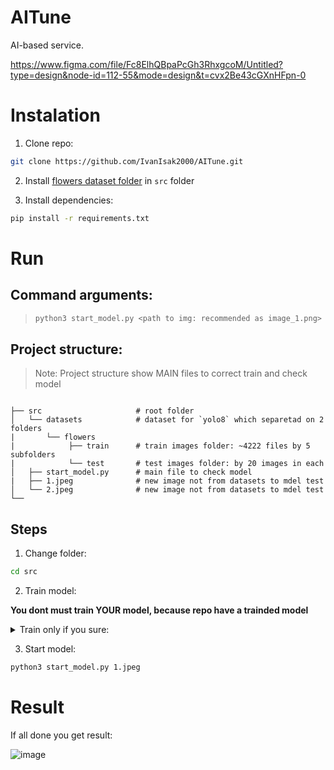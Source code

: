# AITune
AI-based service.

https://www.figma.com/file/Fc8ElhQBpaPcGh3RhxgcoM/Untitled?type=design&node-id=112-55&mode=design&t=cvx2Be43cGXnHFpn-0

# Instalation 

1. Clone repo:
```bash
git clone https://github.com/IvanIsak2000/AITune.git
```

2. Install [flowers dataset folder](https://drive.google.com/drive/folders/1jHoqyRb_yJDNSiYhHHT8CYJ4kHlw8V9e?usp=sharing) in `src` folder

3. Install dependencies:
```bash
pip install -r requirements.txt
```

# Run

## Command arguments:
>  ```bash
>  python3 start_model.py <path to img: recommended as image_1.png> <model name:  default colab_model.pt>
>  ```

## Project structure:
> Note:
> Project structure show MAIN files to correct train and check model
>
``` 

├── src                     # root folder
│   └── datasets            # dataset for `yolo8` which separetad on 2 folders
|       └── flowers
|            ├── train      # train images folder: ~4222 files by 5 subfolders
|            └── test       # test images folder: by 20 images in each
│   ├── start_model.py      # main file to check model 
|   ├── 1.jpeg              # new image not from datasets to mdel test
│   └── 2.jpeg              # new image not from datasets to mdel test   
└── 
```

## Steps

1. Change folder:
```bash
cd src
```

2. Train model:

**You dont must train YOUR model, because repo have a trainded model**

<details>
<summary>Train only if you sure:</summary>

  >   <picture>
  >   <source media="(prefers-color-scheme: light)" srcset="https://github.com/Mqxx/GitHub-Markdown/blob/main/blockquotes/badge/light-theme/warning.svg">
  >   <img alt="Warning" src="https://github.com/Mqxx/GitHub-Markdown/blob/main/blockquotes/badge/dark-theme/warning.svg">
  >   </picture><br>
  >   Ultralytics YOLO can be run on a variety of hardware configurations, including CPUs, GPUs, and even some edge devices. However, for optimal performance and faster training and inference, >   we recommend using a GPU with a minimum of 8GB of memory. NVIDIA GPUs with CUDA support are ideal for this purpose.
  
  ```bash
  yolo task=classify mode=train model=yolov8s-cls.pt data=datasets/flowers epochs=3 imgsz=600
  ```
  > For better result you can add epochs, but the training process will be longer.
  > 
</details>

3. Start model:
```bash
python3 start_model.py 1.jpeg
```

# Result
If all done you get result:

![image](https://github.com/IvanIsak2000/AITune/assets/79650307/b542a354-b335-41cf-a40f-faba09f8139e)





